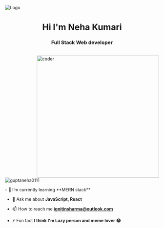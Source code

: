 ![Logo](https://plopdo.com/wp-content/uploads/2021/07/Screenshot-1-1210x642.png?crop=1)
<h1 align="center">Hi I'm Neha Kumari</h1>
<h3 align="center">Full Stack Web developer</h3>
</br>
<img align="right" alt="coder" width="400" src="https://www.chawtechsolutions.com/wp-content/uploads/2019/03/senior-front-end-developer-openings-1.gif">
<p align="left"> <img src="https://komarev.com/ghpvc/?username=guptaneha0111&label=Profile%20views&color=0e75b6&style=flat" alt="guptaneha0111" /> </p>
- 🌱 I’m currently learning **MERN stack**

- 💬 Ask me about **JavaScript, React**

- 📫 How to reach me **ignitinsharma@outlook.com**

- ⚡ Fun fact **I think I'm Lazy person and meme lover 😂**

